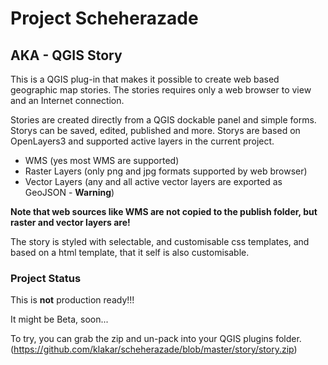 # Project Scheherazade
## AKA - QGIS Story
This is a QGIS plug-in that makes it possible to create web based geographic map stories. The stories requires only a web browser to view and an Internet connection.

Stories are created directly from a QGIS dockable panel and simple forms. Storys can be saved, edited, published and more. Storys are based on OpenLayers3 and supported active layers in the current project.

- WMS (yes most WMS are supported)
- Raster Layers (only png and jpg formats supported by web browser)
- Vector Layers (any and all active vector layers are exported as GeoJSON - **Warning**)

**Note that web sources like WMS are not copied to the publish folder, but raster and vector layers are!**

The story is styled with selectable, and customisable css templates, and based on a html template, that it self is also customisable.
### Project Status
This is **not** production ready!!!

It might be Beta, soon...

To try, you can grab the zip and un-pack into your QGIS plugins folder.
(https://github.com/klakar/scheherazade/blob/master/story/story.zip)
